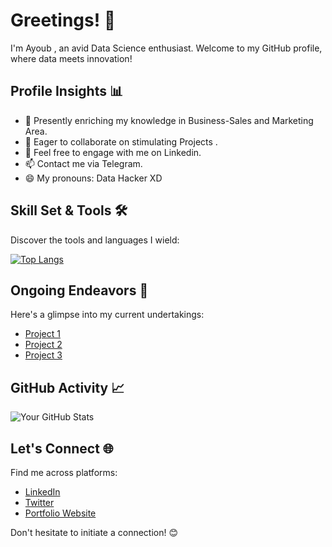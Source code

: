 # Greetings! 👋

I'm Ayoub , an avid Data Science enthusiast. Welcome to my GitHub profile, where data meets innovation!

## Profile Insights 📊

- 🌱 Presently enriching my knowledge in Business-Sales and Marketing Area.
- 👯 Eager to collaborate on stimulating Projects .
- 💬 Feel free to engage with me on Linkedin.
- 📫 Contact me via Telegram.
- 😄 My pronouns: Data Hacker XD

## Skill Set & Tools 🛠️

Discover the tools and languages I wield:

[![Top Langs](https://github-readme-stats.vercel.app/api/top-langs/?username=yourusername&layout=compact)](https://github.com/yourusername/github-readme-stats)

## Ongoing Endeavors 🚀

Here's a glimpse into my current undertakings:

- [Project 1](link)
- [Project 2](link)
- [Project 3](link)

## GitHub Activity 📈

![Your GitHub Stats](https://github-readme-stats.vercel.app/api?username=yourusername&show_icons=true)

## Let's Connect 🌐

Find me across platforms:

- [LinkedIn](https://www.linkedin.com/in/yourusername/)
- [Twitter](https://twitter.com/yourusername)
- [Portfolio Website](https://www.yourportfolio.com)

Don't hesitate to initiate a connection! 😊
